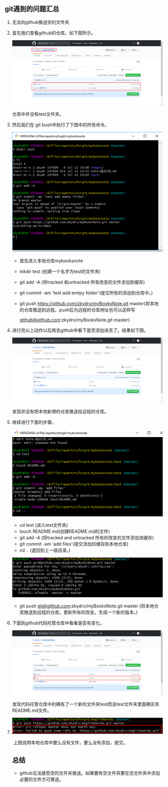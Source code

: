 ## git遇到的问题汇总

1. 无法向github推送空的文件夹

2. 首先我们查看github的仓库。如下图所示。

   ![](https://raw.githubusercontent.com/zkydrx/images/master/test.png)

   仓库中并没有test文件夹。

3. 然后我们在 git bush中执行了下图中的所有命令。

   ![](https://raw.githubusercontent.com/zkydrx/images/master/test1.png)

   - 首先进入本地仓库mybooksnote

   - mkdir test (创建一个名字为test的文件夹)

   - git add -A (将tracked 和untracked 所有改变的文件添加到缓存)

   - git commit -am 'test add emtpy folder'(提交所有的添加到仓库中。)

   - git push https://github.com/zkydrx/myBooksNote.git master(将本地的仓库推送到远程。push后为远程的仓库地址也可以这样写

     github@github.com:zkydrx/myBooksNote.git master)

4. 进行完以上动作以后再去github中看下是否添加进去了。结果如下图。

   ![](https://raw.githubusercontent.com/zkydrx/images/master/test2.png)

   发现并没有把本地新增的仓库推送给远程的仓库。

5. 继续进行下面的步骤。

   ![](https://raw.githubusercontent.com/zkydrx/images/master/createFile.png)

    - cd test (进入test文件夹)
    - touch README.md(创建README.md的文件)
    - git add -A (将tracked and untracked 所有的改变的文件添加进缓存)
    - git commit -am 'add files'(提交添加的缓存到本地仓库)
    - cd .. (退回到上一级目录。)

   ![](https://raw.githubusercontent.com/zkydrx/images/master/push1.png)

   - git push git@github.com:zkydrx/myBooksNote.git master (将本地仓库推送到远程的仓库。更新所有的改变。生成一个新的版本。)

6. 下面到github代码托管仓库中看看是否有变化。

   ![](https://raw.githubusercontent.com/zkydrx/images/master/change1.png)

   发现代码托管仓库中的确有了一个新的文件夹test而且test文件夹里面确实有README.md文件。

7. ![](https://raw.githubusercontent.com/zkydrx/images/master/think/pushwrong.png)

   ​	上图说明本地仓库中要么没有文件，要么没有添加，提交。

   ## 总结

   - github无法接受空的文件夹推送。如果要有空文件夹要在空文件夹中添加必要的文件方可推送。
